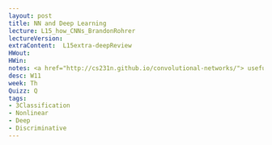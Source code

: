 ```yaml
---
layout: post
title: NN and Deep Learning
lecture: L15_how_CNNs_BrandonRohrer
lectureVersion: 
extraContent:  L15extra-deepReview
HWout:
HWin: 
notes: <a href="http://cs231n.github.io/convolutional-networks/"> useful CNN</a> 
desc: W11
week: Th
Quizz: Q
tags:
- 3Classification
- Nonlinear
- Deep
- Discriminative
---
```

